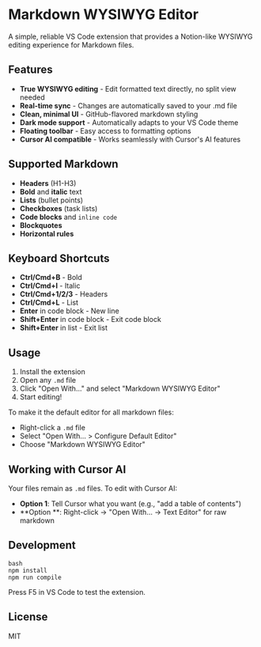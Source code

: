 # Markdown WYSIWYG Editor


A simple, reliable VS Code extension that provides a Notion-like WYSIWYG editing experience for Markdown files.

## Features


- **True WYSIWYG editing** - Edit formatted text directly, no split view needed
- **Real-time sync** - Changes are automatically saved to your .md file
- **Clean, minimal UI** - GitHub-flavored markdown styling
- **Dark mode support** - Automatically adapts to your VS Code theme
- **Floating toolbar** - Easy access to formatting options
- **Cursor AI compatible** - Works seamlessly with Cursor's AI features

## Supported Markdown


- **Headers** (H1-H3)
- **Bold** and **italic** text
- **Lists** (bullet points)
- **Checkboxes** (task lists)
- **Code blocks** and `inline code`
- **Blockquotes**
- **Horizontal rules**

## Keyboard Shortcuts


- **Ctrl/Cmd+B** - Bold
- **Ctrl/Cmd+I** - Italic
- **Ctrl/Cmd+1/2/3** - Headers
- **Ctrl/Cmd+L** - List
- **Enter** in code block - New line
- **Shift+Enter** in code block - Exit code block
- **Shift+Enter** in list - Exit list

## Usage


1. Install the extension
2. Open any `.md` file
3. Click "Open With..." and select "Markdown WYSIWYG Editor"
4. Start editing!

To make it the default editor for all markdown files:
- Right-click a `.md` file
- Select "Open With... > Configure Default Editor"
- Choose "Markdown WYSIWYG Editor"

## Working with Cursor AI


Your files remain as `.md` files. To edit with Cursor AI:
- **Option 1**: Tell Cursor what you want (e.g., "add a table of contents")
- **Option **: Right-click → "Open With... → Text Editor" for raw markdown

## Development


```
bash
npm install
npm run compile

```


Press F5 in VS Code to test the extension.

## License


MIT